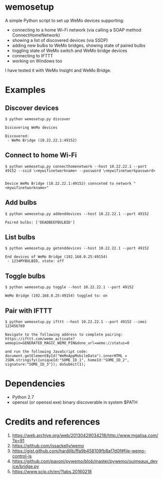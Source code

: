 # wemosetup
A simple Python script to set up WeMo devices supporting:
 - connecting to a home Wi-Fi network (via calling a SOAP method ConnectHomeNetwork)
 - showing a list of discovered devices (via SSDP)
 - adding new bulbs to WeMo bridges, showing state of paired bulbs
 - toggling state of WeMo switch and WeMo bridge devices
 - connecting to IFTTT
 - working on Windows too

I have tested it with WeMo Insight and WeMo Bridge.

# Examples

## Discover devices
```shell
$ python wemosetup.py discover

Discovering WeMo devices

Discovered:
 - WeMo Bridge (10.22.22.1:49152)
```

## Connect to home Wi-Fi
```shell
$ python wemosetup.py connecthomenetwork --host 10.22.22.1 --port 49152 --ssid \<mywifinetworkname> --password \<mywifinetworkpassword>


Device WeMo Bridge (10.22.22.1:49152) connceted to network "<mywifinetworkname>"

```

## Add bulbs
```shell
$ python wemosetup.py addenddevices --host 10.22.22.1 --port 49152

Paired bulbs: ['DEADBEEFBULBID']
```

## List bulbs
```shell
$ python wemosetup.py getenddevices --host 10.22.22.1 --port 49152

End devices of WeMo Bridge (192.168.0.25:49154)
 - 1234MYBULBID, state: off
```

## Toggle bulbs
```shell
$ python wemosetup.py toggle --host 10.22.22.1 --port 49152

WeMo Bridge (192.168.0.25:49154) toggled to: on
```

## Pair with IFTTT
```shell
$ python wemosetup.py ifttt --host 10.22.22.1 --port 49152 --imei 123456789

Navigate to the following address to complete pairing:
https://ifttt.com/wemo_activate?wemopin=GENERATED_MAGIC_WEMO_PIN&done_url=wemo://status=0

and run the following JavaScript code:
document.getElementById("WeMoAppMobileData").innerHTML = JSON.stringify({uniqueId:"SOME_ID_1", homeId:"SOME_ID_2", signature:"SOME_ID_3"}); doSubmit(1);
```

# Dependencies
- Python 2.7
- openssl (or openssl.exe) binary discoverable in system $PATH

# Credits and references
1. https://web.archive.org/web/20130429034218/http://www.mgalisa.com/?p=91
2. https://github.com/issackelly/wemo
3. https://gist.github.com/hardillb/ffa9b458109fb8af7d0f#file-wemo-control-js
4. https://github.com/pavoni/pywemo/blob/master/pywemo/ouimeaux_device/bridge.py
5. https://www.scip.ch/en/?labs.20160218
